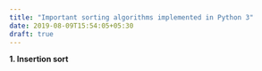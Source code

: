 ```yaml
---
title: "Important sorting algorithms implemented in Python 3"
date: 2019-08-09T15:54:05+05:30
draft: true
---
```

**1. Insertion sort**

